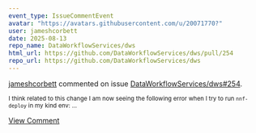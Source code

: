 ```yaml
---
event_type: IssueCommentEvent
avatar: "https://avatars.githubusercontent.com/u/20071770?"
user: jameshcorbett
date: 2025-08-13
repo_name: DataWorkflowServices/dws
html_url: https://github.com/DataWorkflowServices/dws/pull/254
repo_url: https://github.com/DataWorkflowServices/dws
---
```


<a href='https://github.com/jameshcorbett' target='_blank'>jameshcorbett</a> commented on issue <a href='https://github.com/DataWorkflowServices/dws/pull/254' target='_blank'>DataWorkflowServices/dws#254</a>.

<small>I think related to this change I am now seeing the following error when I try to run `nnf-deploy` in my kind env:...</small>

<a href='https://github.com/DataWorkflowServices/dws/pull/254' target='_blank'>View Comment</a>